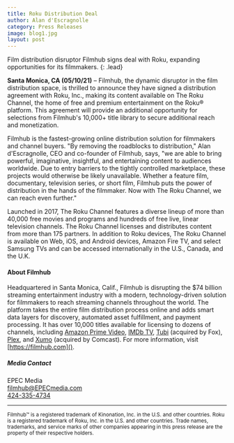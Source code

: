```yaml
---
title: Roku Distribution Deal
author: Alan d'Escragnolle
category: Press Releases
image: blog1.jpg
layout: post
---
```

Film distribution disruptor Filmhub signs deal with Roku, expanding opportunities for its filmmakers.
{: .lead}

**Santa Monica, CA (05/10/21)** – Filmhub, the dynamic disruptor in the film distribution space, is thrilled to announce they have signed a distribution agreement with Roku, Inc., making its content available on The Roku Channel, the home of free and premium entertainment on the Roku® platform. This agreement will provide an additional opportunity for selections from Filmhub's 10,000+ title library to secure additional reach and monetization.

Filmhub is the fastest-growing online distribution solution for filmmakers and channel buyers. "By removing the roadblocks to distribution," Alan d'Escragnolle, CEO and co-founder of Filmhub, says, "we are able to bring powerful, imaginative, insightful, and entertaining content to audiences worldwide. Due to entry barriers to the tightly controlled marketplace, these projects would otherwise be likely unavailable. Whether a feature film, documentary, television series, or short film, Filmhub puts the power of distribution in the hands of the filmmaker. Now with The Roku Channel, we can reach even further."

Launched in 2017, The Roku Channel features a diverse lineup of more than 40,000 free movies and programs and hundreds of free live, linear television channels. The Roku Channel licenses and distributes content from more than 175 partners. In addition to Roku devices, The Roku Channel is available on Web, iOS, and Android devices, Amazon Fire TV, and select Samsung TVs and can be accessed internationally in the U.S., Canada, and the U.K.

#### About Filmhub

Headquartered in Santa Monica, Calif., Filmhub is disrupting the $74 billion streaming entertainment industry with a modern, technology-driven solution for filmmakers to reach streaming channels throughout the world. The platform takes the entire film distribution process online and adds smart data layers for discovery, automated asset fulfillment, and payment processing. It has over 10,000 titles available for licensing to dozens of channels, including [Amazon Prime Video](https://www.primevideo.com/), [IMDb TV](https://www.imdb.com/tv/), [Tubi](https://www.imdb.com/tv/) (acquired by Fox), [Plex](https://www.plex.tv/), and [Xumo](https://www.xumo.tv/) (acquired by Comcast). For more information, visit [https://filmhub.com]().


##### Media Contact

EPEC Media  
[filmhub@EPECmedia.com](mailto:filmhub@EPECmedia.com)  
[424-335-4734](tel:424-335-4734)

---

<small>Filmhub&trade; is a registered trademark of Kinonation, Inc. in the U.S. and other countries. Roku is a registered trademark of Roku, Inc. in the U.S. and other countries. Trade names, trademarks, and service marks of other companies appearing in this press release are the property of their respective holders.</small>
